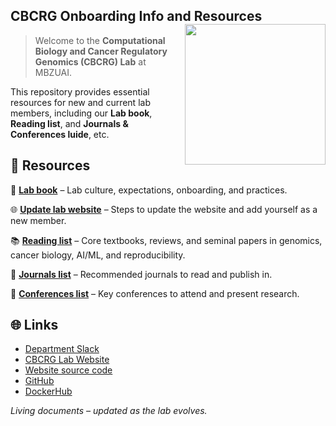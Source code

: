 ## CBCRG Onboarding Info and Resources <img src="https://khanlab.bio/images/logo.svg" align="right" width="225"/>

> Welcome to the **Computational Biology and Cancer Regulatory Genomics (CBCRG) Lab** at MBZUAI.

This repository provides essential resources for new and current lab members, including our **Lab book**, **Reading list**, and **Journals & Conferences luide**, etc.

## 📑 Resources

  📘 [**Lab book**](./LAB_BOOK.md) – Lab culture, expectations, onboarding, and practices.
  
  🌐 [**Update lab website**](/UPDATE_LAB_WEBSITE.md) – Steps to update the website and add yourself as a new member.
  
  📚 [**Reading list**](./READING_LIST.md) – Core textbooks, reviews, and seminal papers in genomics, cancer biology, AI/ML, and reproducibility.
  
  📰 [**Journals list**](./JOURNALS.md) – Recommended journals to read and publish in.
  
  🎤 [**Conferences list**](./CONFERENCES.md) – Key conferences to attend and present research.

## 🌐 Links

- [Department Slack](https://mbzuai-compbio.slack.com)
- [CBCRG Lab Website](https://khanlab.bio)
- [Website source code ](https://github.com/khan-lab/khan-lab.github.io)
- [GitHub](https://github.com/khan-lab/)
- [DockerHub](https://hub.docker.com/u/asntech)


_Living documents – updated as the lab evolves._
